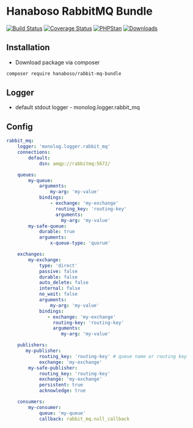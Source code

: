 Hanaboso RabbitMQ Bundle
========================

[![Build Status](https://travis-ci.org/hanaboso/rabbit-mq-bundle.svg?branch=master)](https://travis-ci.org/hanaboso/rabbit-mq-bundle)
[![Coverage Status](https://coveralls.io/repos/github/hanaboso/rabbit-mq-bundle/badge.svg?branch=master)](https://coveralls.io/github/hanaboso/rabbit-mq-bundle?branch=master)
[![PHPStan](https://img.shields.io/badge/PHPStan-level%208-brightgreen)](https://img.shields.io/badge/PHPStan-level%208-brightgreen)
[![Downloads](https://img.shields.io/packagist/dt/hanaboso/rabbit-mq-bundle)](https://packagist.org/packages/hanaboso/rabbit-mq-bundle)

Installation
-----------
* Download package via composer
```bash
composer require hanaboso/rabbit-mq-bundle
```

Logger
------
* default stdout logger - monolog.logger.rabbit_mq

Config
------
```yaml
rabbit_mq:
    logger: 'monolog.logger.rabbit_mq'
    connections:
        default:
            dsn: amqp://rabbitmq:5672/

    queues:
        my-queue:
            arguments:
                my-arg: 'my-value'
            bindings:
                - exchange: 'my-exchange'
                  routing_key: 'routing-key'
                  arguments:
                    my-arg: 'my-value'
        my-safe-queue:
            durable: true
            arguments:
                x-queue-type: 'quorum'

    exchanges:
        my-exchange:
            type: 'direct'
            passive: false
            durable: false
            auto_delete: false
            internal: false
            no_wait: false
            arguments:
                my-arg: 'my-value'
            bindings:
               - exchange: 'my-exchange'
                 routing-key: 'routing-key'
                 arguments:
                    my-arg: 'my-value'

    publishers:
       my-publisher:
            routing_key: 'routing-key' # queue name or routing key
            exchange: 'my-exchange'
        my-safe-publisher:
            routing_key: 'routing-key'
            exchange: 'my-exchange'
            persistent: true
            acknowledge: true

    consumers:
        my-consumer:
            queue: 'my-queue'
            callback: rabbit_mq.null_callback            
```